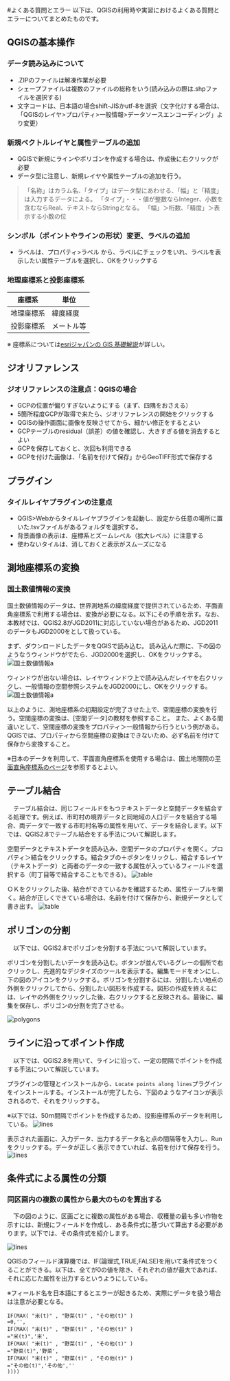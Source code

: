 #よくある質問とエラー
以下は、QGISの利用時や実習におけるよくある質問とエラーについてまとめたものです。

## QGISの基本操作

### データ読み込みについて
* .ZIPのファイルは解凍作業が必要
* シェープファイルは複数のファイルの総称をいう(読み込みの際は.shpファイルを選択する)
* 文字コードは、日本語の場合shift-JISかutf-8を選択（文字化けする場合は、「QGISのレイヤ>プロパティ>一般情報>データソースエンコーディング」より変更）


### 新規ベクトルレイヤと属性テーブルの追加
* QGISで新規にラインやポリゴンを作成する場合は、作成後に右クリックが必要
* データ型に注意し、新規レイヤや属性テーブルの追加を行う。

 >「名称」はカラム名、「タイプ」はデータ型にあわせる、「幅」と「精度」は入力するデータによる。
「タイプ」・・・値が整数ならInteger、小数を含むならReal、テキストならStringとなる。
「幅」＞桁数、「精度」＞表示する小数の位

### シンボル（ポイントやラインの形状）変更、ラベルの追加
* ラベルは、プロパティ>ラベル から、ラベルにチェックをいれ、ラベルを表示したい属性テーブルを選択し、OKをクリックする

### 地理座標系と投影座標系
|座標系|単位|
|---|---|
|地理座標系|緯度経度|
|投影座標系|メートル等|

※ 座標系については[esriジャパンの GIS 基礎解説](https://www.esrij.com/gis-guide/coordinate-and-spatial/coordinate-system/)が詳しい。

## ジオリファレンス
### ジオリファレンスの注意点：QGISの場合
* GCPの位置が偏りすぎないようにする（まず、四隅をおさえる）
* 5箇所程度GCPが取得で来たら、ジオリファレンスの開始をクリックする
* QGISの操作画面に画像を反映させてから、細かい修正をするとよい
* GCPテーブルのresidual（誤差）の値を確認し、大きすぎる値を消去するとよい
* GCPを保存しておくと、次回も利用できる
* GCPを付けた画像は、「名前を付けて保存」からGeoTIFF形式で保存する

## プラグイン
### タイルレイヤプラグインの注意点

* QGIS>Webからタイルレイヤプラグインを起動し、設定から任意の場所に置いた.tsvファイルがあるフォルダを選択する。
* 背景画像の表示は、座標系とズームレベル（拡大レベル）に注意する
* 使わないタイルは、消しておくと表示がスムーズになる

## 測地座標系の変換
### 国土数値情報の変換
国土数値情報のデータは、世界測地系の緯度経度で提供されているため、平面直角座標系で利用する場合は、変換が必要になる。以下にその手順を示す。なお、本教材では、QGIS2.8がJGD2011に対応していない場合があるため、JGD2011のデータもJGD2000をとして扱っている。

まず、ダウンロードしたデータをQGISで読み込む。
読み込んだ際に、下の図のようなうウィンドウがでたら、JGD2000を選択し、OKをクリックする。
![国土数値情報a](pic/kokudo_1.png)

ウィンドウが出ない場合は、レイヤウィンドウ上で読み込んだレイヤを右クリックし、一般情報の空間参照システムをJGD2000にし、OKをクリックする。
![国土数値情報a](pic/kokudo_2.png)

以上のように、測地座標系の初期設定が完了させた上で、空間座標の変換を行う。空間座標の変換は、[空間データ]の教材を参照すること。
また、よくある間違いとして、空間座標の変換をプロパティ＞一般情報から行うという例がある。QGISでは、プロパティから空間座標の変換はできないため、必ず名前を付けて保存から変換すること。


※日本のデータを利用して、平面直角座標系を使用する場合は、国土地理院の[平面直角座標系のページ]を参照するとよい。

## テーブル結合
　テーブル結合は、同じフィールドをもつテキストデータと空間データを結合する処理です。例えば、市町村の境界データと同地域の人口データを結合する場合、両データで一致する市町村名等の属性を用いて、データを結合します。以下では、QGIS2.8でテーブル結合をする手法について解説します。

空間データとテキストデータを読み込み、空間データのプロパティを開く。プロパティ＞結合をクリックする。結合タブの＋ボタンをリックし、結合するレイヤ（テキストデータ）と両者のデータの一致する属性が入っているフィールドを選択する（町丁目等で結合することもできる）。
![table](./pic/table_1.png)

ＯＫをクリックした後、結合ができているかを確認するため、属性テーブルを開く。結合が正しくできている場合は、名前を付けて保存から、新規データとして書き出す。
![table](./pic/table_2.png)

## ポリゴンの分割
　以下では、QGIS2.8でポリゴンを分割する手法について解説しています。

ポリゴンを分割したいデータを読み込む。ボタンが並んでいるグレーの個所で右クリックし、先進的なデジタイズのツールを表示する。編集モードをオンにし、下の図のアイコンをクリックする。ポリゴンを分割するには、分割したい地点の外側をクリックしてから、分割したい図形を作成する。図形の作成を終えるには、レイヤの外側をクリックした後、右クリックすると反映される。最後に、編集を保存し、ポリゴンの分割を完了させる。

![polygons](./pic/edit_polygon_1.png)

## ラインに沿ってポイント作成
　以下では、QGIS2.8を用いて、ラインに沿って、一定の間隔でポイントを作成する手法について解説しています。

プラグインの管理とインストールから、`Locate points along lines`プラグインをインストールする。インストールが完了したら、下図のようなアイコンが表示されるので、それをクリックする。

※以下では、50ｍ間隔でポイントを作成するため、投影座標系のデータを利用している。
![lines](./pic/edit_line_1.png)

表示された画面に、入力データ、出力するデータ名と点の間隔等を入力し、Runをクリックする。データが正しく表示できていれば、名前を付けて保存を行う。
![lines](./pic/edit_line_2.png)

## 条件式による属性の分類
### 同区画内の複数の属性から最大のものを算出する
　下の図のように、区画ごとに複数の属性がある場合、収穫量の最も多い作物を示すには、新規にフィールドを作成し、ある条件式に基づいて算出する必要があります。以下では、その条件式を紹介します。

![lines](./pic/if_1.png)

QGISのフィールド演算機では、IF(論理式,TRUE,FALSE)を用いて条件式をつくることができる。以下は、全てが0の値を除き、それぞれの値が最大であれば、それに応じた属性を出力するというようにしている。

※フィールド名を日本語にするとエラーが起きるため、実際にデータを扱う場合は注意が必要となる。

```
IF(MAX( "米(t)" , "野菜(t)" , "その他(t)" )
=0,'',
IF(MAX( "米(t)" , "野菜(t)" , "その他(t)" )
="米(t)",'米',
IF(MAX( "米(t)" , "野菜(t)" , "その他(t)" )
="野菜(t)",'野菜',
IF(MAX( "米(t)" , "野菜(t)" , "その他(t)" )
="その他(t)",'その他',''
))))
```

[e-Stat]:http://www.e-stat.go.jp
[地理院タイル]:http://maps.gsi.go.jp/development/ichiran.html
[その他のライセンスについて]:../その他のライセンスについて.md
[▲メニューへもどる]:空間データ.md#menu
[QGISビギナーズマニュアル]:../../QGISビギナーズマニュアル/QGISビギナーズマニュアル.md
[Google Maps Geocoding API]:https://developers.google.com/maps/documentation/geocoding/intro?hl=ja
[KTGIS.net]:http://ktgis.net/gcode/geocoding.html
[裾野市オープンデータ]:http://www.city.susono.shizuoka.jp/ma/organization/susono-open-data.php
[鯖江市オープンデータ]:http://www.city.sabae.fukui.jp/pageview.html?id=12768
[GISの基本概念]:../01_GISの基本概念/GISの基本概念.md
[CSVアドレスマッチングサービス]:http://newspat.csis.u-tokyo.ac.jp/geocode-cgi/geocode.cgi?action=start
[susono_emergency_shelter.csv]:https://github.com/yamauchi-inochu/demo/blob/master/GISオープン教材/課題/sample/susono_sample.zip?raw=true
[平面直角座標系のページ]:http://www.gsi.go.jp/LAW/heimencho.html
[課題ページ]:../課題/課題ページ/空間データ.md
